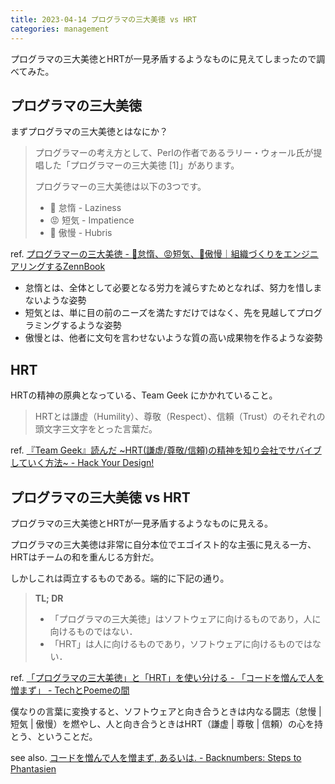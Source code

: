 ```yaml
---
title: 2023-04-14 プログラマの三大美徳 vs HRT
categories: management
---
```


プログラマの三大美徳とHRTが一見矛盾するようなものに見えてしまったので調べてみた。

## プログラマの三大美徳

まずプログラマの三大美徳とはなにか？

> プログラマーの考え方として、Perlの作者であるラリー・ウォール氏が提唱した「プログラマーの三大美徳 [1]」があります。
>
> プログラマーの三大美徳は以下の3つです。
>
> - 🦥 怠惰 - Laziness
> - 😡 短気 - Impatience
> - 👺 傲慢 - Hubris

ref. [プログラマーの三大美徳 - 🦥怠惰、😡短気、👺傲慢｜組織づくりをエンジニアリングするZennBook](https://zenn.dev/tbpgr/books/a962605736e5da/viewer/929d26)

- 怠惰とは、全体として必要となる労力を減らすためとなれば、努力を惜しまないような姿勢
- 短気とは、単に目の前のニーズを満たすだけではなく、先を見越してプログラミングするような姿勢
- 傲慢とは、他者に文句を言わせないような質の高い成果物を作るような姿勢

## HRT

HRTの精神の原典となっている、Team Geek にかかれていること。

> HRTとは謙虚（Humility）、尊敬（Respect）、信頼（Trust）のそれぞれの頭文字三文字をとった言葉だ。

ref. [『Team Geek』読んだ ~HRT(謙虚/尊敬/信頼)の精神を知り会社でサバイブしていく方法~ - Hack Your Design!](https://blog.toshimaru.net/team-geek/)

## プログラマの三大美徳 vs HRT

プログラマの三大美徳とHRTが一見矛盾するようなものに見える。

プログラマの三大美徳は非常に自分本位でエゴイスト的な主張に見える一方、HRTはチームの和を重んじる方針だ。

しかしこれは両立するものである。端的に下記の通り。

> **TL; DR**
> - 「プログラマの三大美徳」はソフトウェアに向けるものであり，人に向けるものではない．
> - 「HRT」は人に向けるものであり，ソフトウェアに向けるものではない．

ref. [「プログラマの三大美徳」と「HRT」を使い分ける - 「コードを憎んで人を憎まず」 - TechとPoemeの間](https://t-and-p.hatenablog.com/entry/2017/01/03/%E3%80%8C%E3%83%97%E3%83%AD%E3%82%B0%E3%83%A9%E3%83%9E%E3%81%AE%E4%B8%89%E5%A4%A7%E7%BE%8E%E5%BE%B3%E3%80%8D%E3%81%A8%E3%80%8CHRT%E3%80%8D%E3%82%92%E4%BD%BF%E3%81%84%E5%88%86%E3%81%91%E3%82%8B_-_)

僕なりの言葉に変換すると、ソフトウェアと向き合うときは内なる闘志（怠慢 \| 短気 \| 傲慢）を燃やし、人と向き合うときはHRT（謙虚 \| 尊敬 \| 信頼）の心を持とう、ということだ。

see also. [コードを憎んで人を憎まず, あるいは. - Backnumbers: Steps to Phantasien](https://bn.dodgson.org/bn/2008/04/02/)
